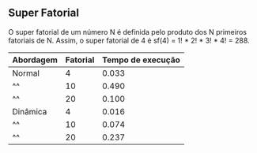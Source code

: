 ## Super Fatorial

O super fatorial de um número N é definida pelo produto dos N primeiros fatoriais de N. Assim, o super fatorial de 4 é sf(4) = 1! * 2! * 3! * 4! = 288.

| Abordagem | Fatorial | Tempo de execução |
|-----------|----------|-------------------|
|Normal     | 4        | 0.033 |
|^^         | 10       | 0.490 |
|^^         | 20       | 0.100 |
|Dinâmica   | 4        | 0.016 |
|^^         | 10       | 0.074 |
|^^         | 20       | 0.237 |
